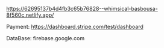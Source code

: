 https://62695137b4d4fb3c65b76828--whimsical-basbousa-8f560c.netlify.app/


Payment:
https://dashboard.stripe.com/test/dashboard

DataBase:
firebase.google.com
